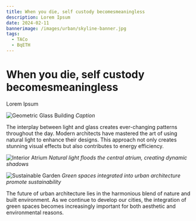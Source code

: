 ```yaml
---
title: When you die, self custody becomesmeaningless
description: Lorem Ipsum
date: 2024-02-11
bannerimage: /images/urban/skyline-banner.jpg
tags:
  - TACo 
  - BqETH
---
```


#  When you die, self custody becomesmeaningless

Lorem Ipsum

![Geometric Glass Building](/images/posts/1.jpg)
*Caption*

The interplay between light and glass creates ever-changing patterns throughout the day. Modern architects have mastered the art of using natural light to enhance their designs. This approach not only creates stunning visual effects but also contributes to energy efficiency.

![Interior Atrium](/images/posts/2.jpg)
*Natural light floods the central atrium, creating dynamic shadows*

![Sustainable Garden](/images/posts/1.jpg)
*Green spaces integrated into urban architecture promote sustainability*

The future of urban architecture lies in the harmonious blend of nature and built environment. As we continue to develop our cities, the integration of green spaces becomes increasingly important for both aesthetic and environmental reasons.